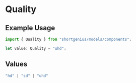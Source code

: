 # Quality

## Example Usage

```typescript
import { Quality } from "shortgenius/models/components";

let value: Quality = "uhd";
```

## Values

```typescript
"hd" | "sd" | "uhd"
```